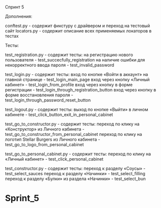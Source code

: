 Спринт 5

Дополнения:

conftest.py - содержит фикстуру с драйвером и переход на тестовый сайт
locators.py - содержит описание всех применяемых локаторов в тестах

Тесты:

test_registration.py - содержит тесты: 
на регистрацию нового пользователя - test_succecfully_registration
на наличие ошибки для некорректного ввода пароля - test_invalid_password

test_login.py - содержит тесты:
вход по кнопке «Войти в аккаунт» на главной странице - test_login_main_page
вход через кнопку «Личный кабинет» - test_login_from_profile
вход через кнопку в форме регистрации - test_login_through_registration_button
вход через кнопку в форме восстановления пароля - test_login_through_password_reset_button

test_logout.py - содержит тесты:
выход по кнопке «Выйти» в личном кабинете - test_click_button_exit_in_personal_cabinet

test_go_to_constructor.py - содержит тесты:
переход по клику на «Конструктор» из Личного кабинета - test_go_to_constructor_from_personal_cabinet
переход по клику на логотип Stellar Burgers из Личного кабинета - test_go_to_logo_from_personal_cabinet

test_go_to_personal_cabinet.py - содержит тесты:
переход по клику на «Личный кабинет» - test_click_personal_cabinet

test_constructor.py - содержит тесты:
переход к разделу «Соусы» - test_select_sauces
переход к разделу «Начинки» - test_select_filling
переход к разделу «Булки» из раздела «Начинки» - test_select_bun
# Sprint_5